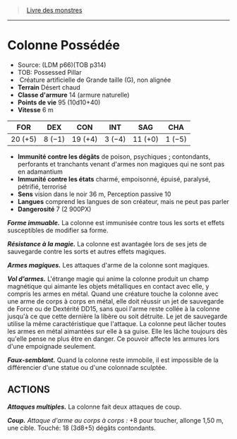 ﻿> [Livre des monstres](tome_of_beasts.md)

---

# Colonne Possédée

- Source: (LDM p66)(TOB p314)
- TOB: Possessed Pillar
-  Créature artificielle de Grande taille (G), non alignée
- **Terrain** Désert chaud
- **Classe d'armure** 14 (armure naturelle)
- **Points de vie** 95 (10d10+40)
- **Vitesse** 6 m

|FOR|DEX|CON|INT|SAG|CHA|
|---|---|---|---|---|---|
|20 (+5)|8 (−1)|19 (+4)|3 (−4)|11 (+0)|1 (−5)|

- **Immunité contre les dégâts** de poison, psychiques ; contondants, perforants et tranchants venant d'armes non magiques qui ne sont pas en adamantium
- **Immunité contre les états** charmé, empoisonné, épuisé, paralysé, pétrifié, terrorisé
- **Sens** vision dans le noir 36 m, Perception passive 10
- **Langues** comprend les langues de son créateur, mais ne peut pas parler
- **Dangerosité** 7 (2 900PX)

**_Forme immuable._** La colonne est immunisée contre tous les sorts et effets susceptibles de modifier sa forme.

**_Résistance à la magie._** La colonne est avantagée lors de ses jets de sauvegarde contre les sorts et autres effets magiques.

**_Armes magiques._** Les attaques d'arme de la colonne sont magiques.

**_Vol d'armes._** L'étrange magie qui anime la colonne produit un champ magnétique qui aimante les objets métalliques en contact avec elle, y compris les armes en métal. Quand une créature touche la colonne avec une arme de corps à corps en métal, elle doit réussir un jet de sauvegarde de Force ou de Dextérité DD15, sans quoi l'arme reste collée à la colonne jusqu'à ce que cette dernière la libère ou soit détruite. Le jet de sauvegarde utilise la même caractéristique que l'attaque. La colonne peut lâcher toutes les armes en métal aimantées sur elle à sa guise. Elle les lâche toujours dès qu'elle pense ne plus être en danger. Ce pouvoir affecte les armures lors d'une empoignade seulement.

**_Faux-semblant._** Quand la colonne reste immobile, il est impossible de la différencier d'une statue ou d'une colonnade sculptée.

## ACTIONS

**_Attaques multiples._** La colonne fait deux attaques de coup.

**_Coup._** _Attaque d'arme au corps à corps :_ +8 pour toucher, allonge 1,50 m, une cible. Touché: 18 (3d8+5) dégâts contondants.

